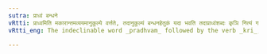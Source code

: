 ```yaml
---
sutra: प्राध्वं बन्धने
vRtti: प्राध्वमिति मकारान्तमव्ययमानुकूल्ये वर्त्तते, तदानुकूल्यं बन्धनहेतुकं यदा भवति तदाप्राध्वंशब्दः कृञि नित्यं गतिसंज्ञो भवति ॥
vRtti_eng: The indeclinable word _pradhvam_ followed by the verb _kri_, is always called _gati_ when used in the sense of 'binding.'

---
```

